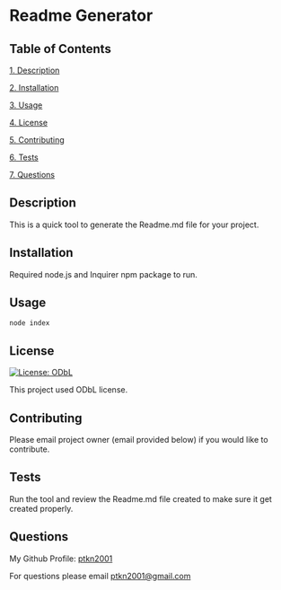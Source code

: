 # Readme Generator

## Table of Contents

[1. Description](#description)

[2. Installation](#installation)

[3. Usage](#usage)

[4. License](#license)

[5. Contributing](#contributing)

[6. Tests](#tests)

[7. Questions](#questions)

## Description

This is a quick tool to generate the Readme.md file for your project.

## Installation

Required node.js and Inquirer npm package to run.

## Usage

```
node index

```

## License

[![License: ODbL](https://img.shields.io/badge/License-ODbL-brightgreen.svg)](https://opendatacommons.org/licenses/odbl/)

This project used ODbL license.

## Contributing

Please email project owner (email provided below) if you would like to contribute.

## Tests

Run the tool and review the Readme.md file created to make sure it get created properly.

## Questions

My Github Profile: [ptkn2001](https://github.com/ptkn2001)

For questions please email [ptkn2001@gmail.com](mailto://ptkn2001@gmail.com)
